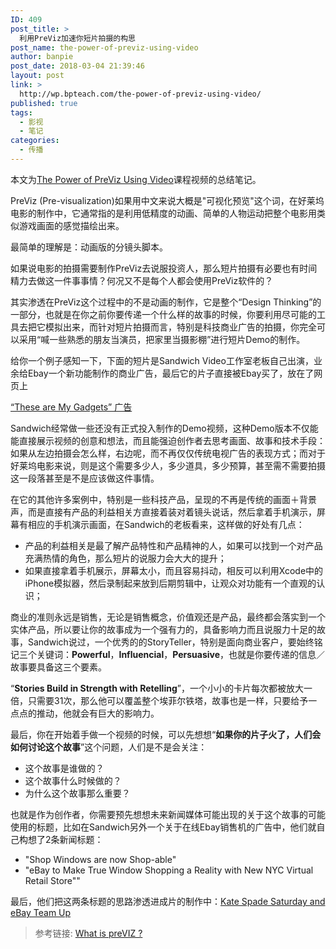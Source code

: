 ```yaml
---
ID: 409
post_title: >
  利用PreViz加速你短片拍摄的构思
post_name: the-power-of-previz-using-video
author: banpie
post_date: 2018-03-04 21:39:46
layout: post
link: >
  http://wp.bpteach.com/the-power-of-previz-using-video/
published: true
tags:
  - 影视
  - 笔记
categories:
  - 传播
---
```

本文为[The Power of PreViz Using Video](http://www.lynda.com/Video-Pre-Production-tutorials/Power-PreViz-Using-Video/98576-2.html)课程视频的总结笔记。

PreViz (Pre-visualization)如果用中文来说大概是"可视化预览"这个词，在好莱坞电影的制作中，它通常指的是利用低精度的动画、简单的人物运动把整个电影用类似游戏画面的感觉描绘出来。

最简单的理解是：动画版的分镜头脚本。

如果说电影的拍摄需要制作PreViz去说服投资人，那么短片拍摄有必要也有时间精力去做这一件事事情？何况又不是每个人都会使用PreViz软件的？

其实渗透在PreViz这个过程中的不是动画的制作，它是整个“Design Thinking”的一部分，也就是在你之前你要传递一个什么样的故事的时候，你要利用尽可能的工具去把它模拟出来，而针对短片拍摄而言，特别是科技商业广告的拍摄，你完全可以采用“喊一些熟悉的朋友当演员，把家里当摄影棚”进行短片Demo的制作。

给你一个例子感知一下，下面的短片是Sandwich Video工作室老板自己出演，业余给Ebay一个新功能制作的商业广告，最后它的片子直接被Ebay买了，放在了网页上

[“These are My Gadgets” 广告](https://www.youtube.com/watch?v=vZ2BopXCerI)

Sandwich经常做一些还没有正式投入制作的Demo视频，这种Demo版本不仅能能直接展示视频的创意和想法，而且能强迫创作者去思考画面、故事和技术手段：如果从左边拍摄会怎么样，右边呢，而不再仅仅传统电视广告的表现方式；而对于好莱坞电影来说，则是这个需要多少人，多少道具，多少预算，甚至需不需要拍摄这一段落甚至是不是应该做这件事情。

在它的其他许多案例中，特别是一些科技产品，呈现的不再是传统的画面＋背景声，而是直接有产品的利益相关方直接着装对着镜头说话，然后拿着手机演示，屏幕有相应的手机演示画面，在Sandwich的老板看来，这样做的好处有几点：

- 产品的利益相关是最了解产品特性和产品精神的人，如果可以找到一个对产品充满热情的角色，那么短片的说服力会大大的提升；
- 如果直接拿着手机展示，屏幕太小，而且容易抖动，相反可以利用Xcode中的iPhone模拟器，然后录制起来放到后期剪辑中，让观众对功能有一个直观的认识；

商业的准则永远是销售，无论是销售概念，价值观还是产品，最终都会落实到一个实体产品，所以要让你的故事成为一个强有力的，具备影响力而且说服力十足的故事，Sandwich说过，一个优秀的的StoryTeller，特别是面向商业客户，要始终铭记三个关键词：**Powerful**，**Influencial**，**Persuasive**，也就是你要传递的信息／故事要具备这三个要素。

“**Stories Build in Strength with Retelling**”，一个小小的卡片每次都被放大一倍，只需要31次，那么他可以覆盖整个埃菲尔铁塔，故事也是一样，只要给予一点点的推动，他就会有巨大的影响力。

最后，你在开始着手做一个视频的时候，可以先想想“**如果你的片子火了，人们会如何讨论这个故事**”这个问题，人们是不是会关注：

- 这个故事是谁做的？
- 这个故事什么时候做的？
- 为什么这个故事那么重要？

也就是作为创作者，你需要预先想想未来新闻媒体可能出现的关于这个故事的可能使用的标题，比如在Sandwich另外一个关于在线Ebay销售机的广告中，他们就自己构想了2条新闻标题：

- "Shop Windows are now Shop-able"
- "eBay to Make True Window Shopping a Reality with New NYC Virtual Retail Store""

最后，他们把这两条标题的思路渗透进成片的制作中：[Kate Spade Saturday and eBay Team Up](https://www.youtube.com/watch?v=eOUy98Y_AkY)

> 参考链接: [What is preVIZ ?](http://danehoward.com/project/previz/)